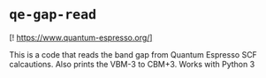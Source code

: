 # `qe-gap-read`
[! https://www.quantum-espresso.org/]

This is a code that reads the band gap from Quantum Espresso SCF calcautions. Also prints the VBM-3 to CBM+3. Works with Python 3
